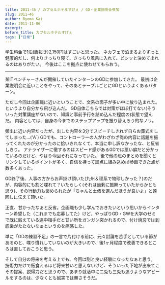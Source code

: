 ```yaml
---
title: 2011-46 / カプセルホテルすげぇ / GD・企業説明会参加
slug: 2011-46
author: Ryoma Kai
date: 2011-11-06
excerpt: 
before_title: カプセルホテルすげぇ
tags: ["日常"]
---
```


学生料金で1泊(飯抜き)2,150円はすごいと思った。
ネカフェで泊まるよりずっと健康的だし、何よりきっちり寝て、きっちり風呂に入れて、ビシッと決めて出れるのはありがたい。
今後はここを拠点に使わせてもらおう。

----

某ITベンチャーさんが開催していたインターンのGDに参加してきた。
最初は企業説明会に近いことをやって、そのあとテーブルごとにGDというよくあるパターン。

ただし今回は企画職に近いということで、文系の面子が多い中に放り込まれた。というより自分から飛び込んだ。
GD自体こちらでは対策がほぼ打てない(そういった対策講座がないので、知識と事前予行を詰め込んだ程度の)状態で望んだ。
内容としては、自身の今までのステップアップを振り替えろう的なノリ。

頻出に近い内容だったが、出した内容を3分でスピーチしきれず自らお葬式をしてしまった…('A`)
GDでも、コントローラーの人がわざわざ俺の内容に話題を振ってくれたのが分かったのに拾いきれなくて、本当に申し訳なかったな、と反省しきり。
アナライザーに徹するのはスピード感があるGDでは悪い癖だと分かっているのだけど、やはり今回それになっていた。
後で他の班のまとめを聞くとリンクしているポイントが多く、自信を持って論点に組み込めば参画できた点が数多くあった。

GD終了後、人事の方からお声掛け頂いた(九州＆理系で物珍しかった？)のだが、内容的にも割と喋れて？いたらしく(それは過剰に振舞っていたからかとも思う)、その行動力も褒められたが「ちゃんと土俵を選んだほうが良いよ」と遠回しに伝えて頂いた。

正直、甘かったなぁと反省。企画職も少し学んでおきたいという思いからインターン希望した（これまでも応募してた）けど、やっぱりGD・GWを大学のゼミで既に鍛えている連中相手だと甘い所をガンガン突かれるので、付け焼刃では到底歯がたたないなぁというのを痛感した。

単に「GDの練習不足」の一言で片付ける前に、元々討論を苦手としている節があるのと、喋り慣れしていないのが大きいので、後1ヶ月程度で改善できるところは直しておこうと思う。

そして自分の将来を考える上でも、今回は割と良い経験になったなぁと思う。
技術力だけで飯食えるほど将来甘いと思えないけど、そういった下地が出来てこその提案、説得力だと思うので、あまり就活中に二兎も三兎も追うようなアピールをするのは、少なくとも誠実では無さそうだ。
